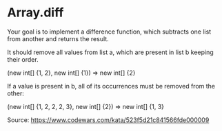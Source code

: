 # Array.diff

Your goal is to implement a difference function, which subtracts one list from another and returns the result.

It should remove all values from list a, which are present in list b keeping their order.

(new int[] {1, 2}, new int[] {1}) => new int[] {2}

If a value is present in b, all of its occurrences must be removed from the other:

(new int[] {1, 2, 2, 2, 3}, new int[] {2}) => new int[] {1, 3}

Source: https://www.codewars.com/kata/523f5d21c841566fde000009
